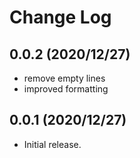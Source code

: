 # Change Log

## 0.0.2 (2020/12/27)

- remove empty lines
- improved formatting

## 0.0.1 (2020/12/27)

- Initial release.
